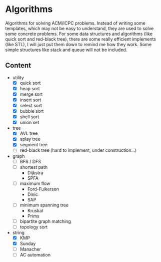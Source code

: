 # Algorithms

Algorithms for solving ACM/ICPC problems. Instead of writing some templates, which may not be easy to understand, they are used to solve some concrete problems. For some data structures and algorithms (like quick sort and red-black tree), there are some really efficient implements (like STL), I will just put them down to remind me how they work. Some simple structures like stack and queue will not be included.

## Content

- utility
    - [x] quick sort
    - [x] heap sort
    - [x] merge sort
    - [x] insert sort
    - [x] select sort
    - [x] bubble sort
    - [x] shell sort
    - [x] union set
- tree
    - [x] AVL tree
    - [x] splay tree
    - [x] segment tree
    - [ ] red-black tree (hard to implement, under construction...)
- graph
    - [ ] BFS / DFS
    - [ ] shortest path
        - Dijkstra
        - SPFA
    - [ ] maximum flow
        - Ford-Fulkerson
        - Dinic
        - SAP
    - [ ] minimum spanning tree
        - Kruskal
        - Prims
    - [ ] bipartite graph matching
    - [ ] topology sort
- string
    - [x] KMP
    - [x] Sunday
    - [ ] Manacher
    - [ ] AC automation